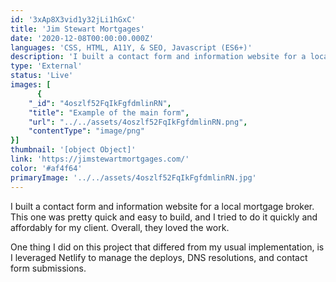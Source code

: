 ```yaml
---
id: '3xAp8X3vid1y32jLi1hGxC'
title: 'Jim Stewart Mortgages'
date: '2020-12-08T00:00:00.000Z'
languages: 'CSS, HTML, A11Y, & SEO, Javascript (ES6+)'
description: 'I built a contact form and information website for a local mortgage broker'
type: 'External'
status: 'Live'
images: [
      {
	"_id": "4oszlf52FqIkFgfdmlinRN",
	"title": "Example of the main form",
	"url": "../../assets/4oszlf52FqIkFgfdmlinRN.png",
	"contentType": "image/png"
}]
thumbnail: '[object Object]'
link: 'https://jimstewartmortgages.com/'
color: '#af4f64'
primaryImage: '../../assets/4oszlf52FqIkFgfdmlinRN.jpg'
---
```


I built a contact form and information website for a local mortgage broker. This one was pretty quick and easy to build, and I tried to do it quickly and affordably for my client. Overall, they loved the work. 

One thing I did on this project that differed from my usual implementation, is I leveraged Netlify to manage the deploys, DNS resolutions, and contact form submissions.
